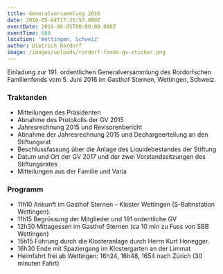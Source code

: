 ```yaml
---
title: Generalversammlung 2016
date: 2016-05-04T17:25:57.000Z
eventDate: 2016-06-05T00:00:00.000Z
eventTime: 660
location: 'Wettingen, Schweiz'
author: Dietrich Rordorf
image: /images/uploads/rordorf-fonds-gv-sticker.png
---
```

Einladung zur 191. ordentlichen Generalversammlung des Rordorfschen Familienfonds vom 5. Juni 2016 im Gasthof Sternen, Wettingen, Schweiz.

<!--more-->

### Traktanden

- Mitteilungen des Präsidenten
- Abnahme des Protokolls der GV 2015
- Jahresrechnung 2015 und Revisorenbericht
- Abnahme der Jahresrechnung 2015 und Dechargeerteilung an den Stiftungsrat
- Beschlussfassung über die Anlage des Liquidebestandes der Stiftung
- Datum und Ort der GV 2017 und der zwei Vorstandssitzungen des Stiftungsrates
- Mitteilungen aus der Familie und Varia

### Programm
- 11h10 Ankunft im Gasthof Sternen – Kloster Wettingen (S-Bahnstation Wettingen).
- 11h15 Begrüssung der Mitglieder und 191 ordentliche GV
- 12h30 Mittagessen im Gasthof Sternen (ca 10 min zu Fuss von SBB Wettingen)
- 15h15 Führung durch die Klosteranlage durch Herrn Kurt Honegger.
- 16h30 Ende mit Spaziergang im Klostergarten an der Limmat
- Heimfahrt frei ab Wettingen: 16h24, 16h48, 1654 nach Zürich (30 minuten Fahrt)
